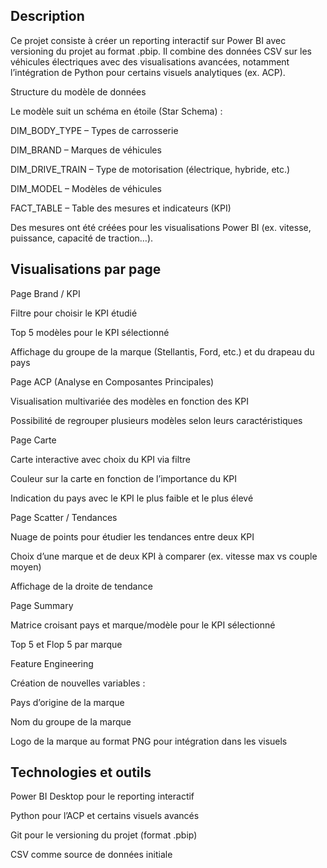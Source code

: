 ## Description
Ce projet consiste à créer un reporting interactif sur Power BI avec versioning du projet au format .pbip. Il combine des données CSV sur les véhicules électriques avec des visualisations avancées, notamment l’intégration de Python pour certains visuels analytiques (ex. ACP).

Structure du modèle de données

Le modèle suit un schéma en étoile (Star Schema) :

DIM_BODY_TYPE – Types de carrosserie

DIM_BRAND – Marques de véhicules

DIM_DRIVE_TRAIN – Type de motorisation (électrique, hybride, etc.)

DIM_MODEL – Modèles de véhicules

FACT_TABLE – Table des mesures et indicateurs (KPI)

Des mesures ont été créées pour les visualisations Power BI (ex. vitesse, puissance, capacité de traction…).

## Visualisations par page

Page Brand / KPI

Filtre pour choisir le KPI étudié

Top 5 modèles pour le KPI sélectionné

Affichage du groupe de la marque (Stellantis, Ford, etc.) et du drapeau du pays

Page ACP (Analyse en Composantes Principales)

Visualisation multivariée des modèles en fonction des KPI

Possibilité de regrouper plusieurs modèles selon leurs caractéristiques

Page Carte

Carte interactive avec choix du KPI via filtre

Couleur sur la carte en fonction de l’importance du KPI

Indication du pays avec le KPI le plus faible et le plus élevé

Page Scatter / Tendances

Nuage de points pour étudier les tendances entre deux KPI

Choix d’une marque et de deux KPI à comparer (ex. vitesse max vs couple moyen)

Affichage de la droite de tendance

Page Summary

Matrice croisant pays et marque/modèle pour le KPI sélectionné

Top 5 et Flop 5 par marque

Feature Engineering

Création de nouvelles variables :

Pays d’origine de la marque

Nom du groupe de la marque

Logo de la marque au format PNG pour intégration dans les visuels

## Technologies et outils

Power BI Desktop pour le reporting interactif

Python pour l’ACP et certains visuels avancés

Git pour le versioning du projet (format .pbip)

CSV comme source de données initiale